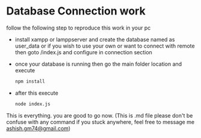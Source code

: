 # Database Connection work

follow the following step to reproduce this work in your pc
- install xampp or lamppserver and create the database named as user_data or if you wish to use your own or want to connect with remote then goto /index.js and configure in connection section

- once your database is running then go the main folder location and execute 
    ```html
    npm install

    ```
- after this execute 
    ```html
    node index.js

    ```  

This is everything. you are good to go now.
(This is .md file please don't be confuse with any command if you stuck anywhere, feel free to message me ashish.gm74@gmail.com)
